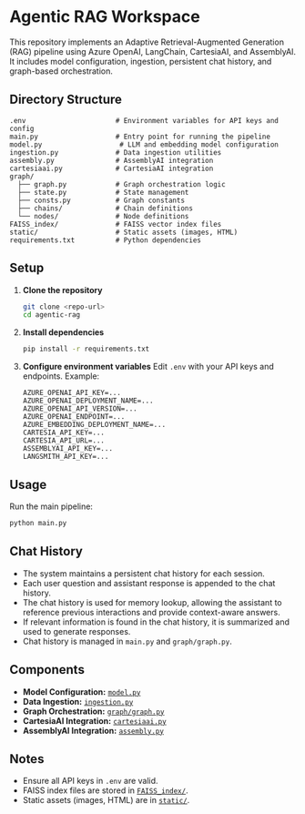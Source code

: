 # Agentic RAG Workspace

This repository implements an Adaptive Retrieval-Augmented Generation (RAG) pipeline using Azure OpenAI, LangChain, CartesiaAI, and AssemblyAI. It includes model configuration, ingestion, persistent chat history, and graph-based orchestration.

## Directory Structure

```
.env                      # Environment variables for API keys and config
main.py                   # Entry point for running the pipeline
model.py                   # LLM and embedding model configuration
ingestion.py              # Data ingestion utilities
assembly.py               # AssemblyAI integration
cartesiaai.py             # CartesiaAI integration
graph/
  ├── graph.py            # Graph orchestration logic
  ├── state.py            # State management
  ├── consts.py           # Graph constants
  ├── chains/             # Chain definitions
  └── nodes/              # Node definitions
FAISS_index/              # FAISS vector index files
static/                   # Static assets (images, HTML)
requirements.txt          # Python dependencies
```

## Setup

1. **Clone the repository**

   ```sh
   git clone <repo-url>
   cd agentic-rag
   ```
2. **Install dependencies**

   ```sh
   pip install -r requirements.txt
   ```
3. **Configure environment variables**
   Edit `.env` with your API keys and endpoints. Example:

   ```
   AZURE_OPENAI_API_KEY=...
   AZURE_OPENAI_DEPLOYMENT_NAME=...
   AZURE_OPENAI_API_VERSION=...
   AZURE_OPENAI_ENDPOINT=...
   AZURE_EMBEDDING_DEPLOYMENT_NAME=...
   CARTESIA_API_KEY=...
   CARTESIA_API_URL=...
   ASSEMBLYAI_API_KEY=...
   LANGSMITH_API_KEY=...
   ```

## Usage

Run the main pipeline:

```sh
python main.py
```

## Chat History

- The system maintains a persistent chat history for each session.
- Each user question and assistant response is appended to the chat history.
- The chat history is used for memory lookup, allowing the assistant to reference previous interactions and provide context-aware answers.
- If relevant information is found in the chat history, it is summarized and used to generate responses.
- Chat history is managed in `main.py` and `graph/graph.py`.

## Components

- **Model Configuration:** [`model.py`](model.py)
- **Data Ingestion:** [`ingestion.py`](ingestion.py)
- **Graph Orchestration:** [`graph/graph.py`](graph/graph.py)
- **CartesiaAI Integration:** [`cartesiaai.py`](cartesiaai.py)
- **AssemblyAI Integration:** [`assembly.py`](assembly.py)

## Notes

- Ensure all API keys in `.env` are valid.
- FAISS index files are stored in [`FAISS_index/`](FAISS_index/).
- Static assets (images, HTML) are in [`static/`](static/).
